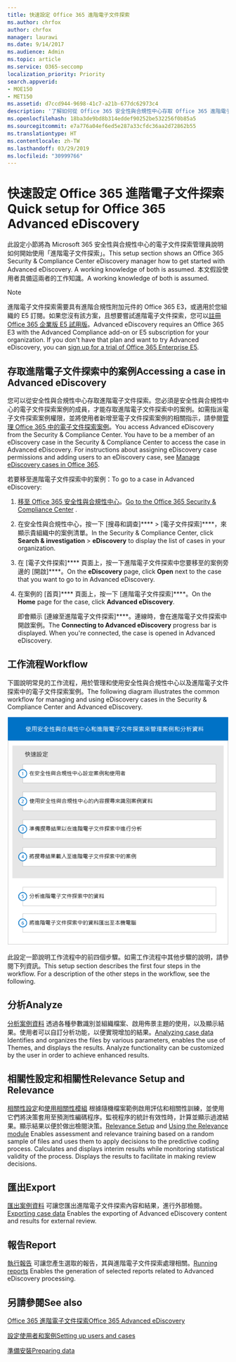 ```yaml
---
title: 快速設定 Office 365 進階電子文件探索
ms.author: chrfox
author: chrfox
manager: laurawi
ms.date: 9/14/2017
ms.audience: Admin
ms.topic: article
ms.service: O365-seccomp
localization_priority: Priority
search.appverid:
- MOE150
- MET150
ms.assetid: d7ccd944-9698-41c7-a21b-677dc62973c4
description: '了解如何從 Office 365 安全性與合規性中心存取 Office 365 進階電子文件探索，以及檢閱使用進階電子文件探索的一般工作流程。  '
ms.openlocfilehash: 18ba3de9bd8b314eddef90252be532256f0b85a5
ms.sourcegitcommit: e7a776a04ef6ed5e287a33cfdc36aa2d72862b55
ms.translationtype: HT
ms.contentlocale: zh-TW
ms.lasthandoff: 03/29/2019
ms.locfileid: "30999766"
---
```

# <a name="quick-setup-for-office-365-advanced-ediscovery"></a><span data-ttu-id="5c64d-103">快速設定 Office 365 進階電子文件探索</span><span class="sxs-lookup"><span data-stu-id="5c64d-103">Quick setup for Office 365 Advanced eDiscovery</span></span>

<span data-ttu-id="5c64d-104">此設定小節將為 Microsoft 365 安全性與合規性中心的電子文件探索管理員說明如何開始使用「進階電子文件探索」。</span><span class="sxs-lookup"><span data-stu-id="5c64d-104">This setup section shows an Office 365 Security &amp; Compliance Center eDiscovery manager how to get started with Advanced eDiscovery. A working knowledge of both is assumed.</span></span> <span data-ttu-id="5c64d-105">本文假設使用者具備這兩者的工作知識。</span><span class="sxs-lookup"><span data-stu-id="5c64d-105">A working knowledge of both is assumed.</span></span>
  
> [!NOTE]
> <span data-ttu-id="5c64d-p102">進階電子文件探索需要具有進階合規性附加元件的 Office 365 E3，或適用於您組織的 E5 訂閱。如果您沒有該方案，且想要嘗試進階電子文件探索，您可以[註冊 Office 365 企業版 E5 試用版](https://go.microsoft.com/fwlink/p/?LinkID=698279)。</span><span class="sxs-lookup"><span data-stu-id="5c64d-p102">Advanced eDiscovery requires an Office 365 E3 with the Advanced Compliance add-on or E5 subscription for your organization. If you don't have that plan and want to try Advanced eDiscovery, you can [sign up for a trial of Office 365 Enterprise E5](https://go.microsoft.com/fwlink/p/?LinkID=698279).</span></span> 
  
## <a name="accessing-a-case-in-advanced-ediscovery"></a><span data-ttu-id="5c64d-108">存取進階電子文件探索中的案例</span><span class="sxs-lookup"><span data-stu-id="5c64d-108">Accessing a case in Advanced eDiscovery</span></span>

<span data-ttu-id="5c64d-p103">您可以從安全性與合規性中心存取進階電子文件探索。您必須是安全性與合規性中心的電子文件探索案例的成員，才能存取進階電子文件探索中的案例。如需指派電子文件探索案例權限，並將使用者新增至電子文件探索案例的相關指示，請參閱[管理 Office 365 中的電子文件探索案例](manage-ediscovery-cases.md)。</span><span class="sxs-lookup"><span data-stu-id="5c64d-p103">You access Advanced eDiscovery from the Security &amp; Compliance Center. You have to be a member of an eDiscovery case in the Security &amp; Compliance Center to access the case in Advanced eDiscovery. For instructions about assigning eDiscovery case permissions and adding users to an eDiscovery case, see [Manage eDiscovery cases in Office 365](manage-ediscovery-cases.md).</span></span> 
  
<span data-ttu-id="5c64d-112">若要移至進階電子文件探索中的案例：</span><span class="sxs-lookup"><span data-stu-id="5c64d-112">To go to a case in Advanced eDiscovery:</span></span> 
  
1. <span data-ttu-id="5c64d-113">[移至 Office 365 安全性與合規性中心](go-to-the-securitycompliance-center.md)。</span><span class="sxs-lookup"><span data-stu-id="5c64d-113">[Go to the Office 365 Security &amp; Compliance Center](go-to-the-securitycompliance-center.md) .</span></span> 
    
2. <span data-ttu-id="5c64d-114">在安全性與合規性中心，按一下 [搜尋和調查]\*\*\*\* \> [電子文件探索]\*\*\*\*，來顯示貴組織中的案例清單。</span><span class="sxs-lookup"><span data-stu-id="5c64d-114">In the Security &amp; Compliance Center, click **Search &amp; investigation** \> **eDiscovery** to display the list of cases in your organization.</span></span> 
    
3. <span data-ttu-id="5c64d-115">在 [電子文件探索]\*\*\*\* 頁面上，按一下進階電子文件探索中您要移至的案例旁邊的 [開啟]\*\*\*\*。</span><span class="sxs-lookup"><span data-stu-id="5c64d-115">On the **eDiscovery** page, click **Open** next to the case that you want to go to in Advanced eDiscovery.</span></span> 
    
4. <span data-ttu-id="5c64d-116">在案例的 [首頁]\*\*\*\* 頁面上，按一下 [進階電子文件探索]\*\*\*\*。</span><span class="sxs-lookup"><span data-stu-id="5c64d-116">On the **Home** page for the case, click **Advanced eDiscovery**.</span></span>
    
    <span data-ttu-id="5c64d-p104">即會顯示 [連線至進階電子文件探索]\*\*\*\*。連線時，會在進階電子文件探索中開啟案例。</span><span class="sxs-lookup"><span data-stu-id="5c64d-p104">The **Connecting to Advanced eDiscovery** progress bar is displayed. When you're connected, the case is opened in Advanced eDiscovery.</span></span> 
    
## <a name="workflow"></a><span data-ttu-id="5c64d-119">工作流程</span><span class="sxs-lookup"><span data-stu-id="5c64d-119">Workflow</span></span>

<span data-ttu-id="5c64d-120">下圖說明常見的工作流程，用於管理和使用安全性與合規性中心以及進階電子文件探索中的電子文件探索案例。</span><span class="sxs-lookup"><span data-stu-id="5c64d-120">The following diagram illustrates the common workflow for managing and using eDiscovery cases in the Security &amp; Compliance Center and Advanced eDiscovery.</span></span> 
  
![圖表會顯示設定中四個階段的 Office 365 進階電子文件探索工作流程，包括設定使用者和案例、識別案例資料、匯出及處理，接著是分析並匯出至本機電腦的階段。](media/76589ccc-789d-4581-b3a8-98d339b05979.png)
  
<span data-ttu-id="5c64d-p105">此設定一節說明工作流程中的前四個步驟。如需工作流程中其他步驟的說明，請參閱下列資訊。</span><span class="sxs-lookup"><span data-stu-id="5c64d-p105">This setup section describes the first four steps in the workflow. For a description of the other steps in the workflow, see the following.</span></span>
  
## <a name="analyze"></a><span data-ttu-id="5c64d-124">分析</span><span class="sxs-lookup"><span data-stu-id="5c64d-124">Analyze</span></span>

<span data-ttu-id="5c64d-p106">[分析案例資料](analyze-case-data-with-advanced-ediscovery.md) 透過各種參數識別並組織檔案、啟用佈景主題的使用，以及顯示結果。使用者可以自訂分析功能，以便實現增加的結果。</span><span class="sxs-lookup"><span data-stu-id="5c64d-p106">[Analyzing case data](analyze-case-data-with-advanced-ediscovery.md) Identifies and organizes the files by various parameters, enables the use of Themes, and displays the results. Analyze functionality can be customized by the user in order to achieve enhanced results.</span></span> 
  
## <a name="relevance-setup-and-relevance"></a><span data-ttu-id="5c64d-127">相關性設定和相關性</span><span class="sxs-lookup"><span data-stu-id="5c64d-127">Relevance Setup and Relevance</span></span>

<span data-ttu-id="5c64d-p107">[相關性設定](manage-relevance-setup-in-advanced-ediscovery.md)和[使用相關性模組](use-relevance-in-advanced-ediscovery.md) 根據隨機檔案範例啟用評估和相關性訓練，並使用它們將決策套用至預測性編碼程序。監視程序的統計有效性時，計算並顯示過渡結果。顯示結果以便於做出檢閱決策。</span><span class="sxs-lookup"><span data-stu-id="5c64d-p107">[Relevance Setup](manage-relevance-setup-in-advanced-ediscovery.md) and [Using the Relevance module](use-relevance-in-advanced-ediscovery.md) Enables assessment and relevance training based on a random sample of files and uses them to apply decisions to the predictive coding process. Calculates and displays interim results while monitoring statistical validity of the process. Displays the results to facilitate in making review decisions.</span></span> 
  
## <a name="export"></a><span data-ttu-id="5c64d-131">匯出</span><span class="sxs-lookup"><span data-stu-id="5c64d-131">Export</span></span>

<span data-ttu-id="5c64d-132">[匯出案例資料](export-case-data-in-advanced-ediscovery.md) 可讓您匯出進階電子文件探索內容和結果，進行外部檢閱。</span><span class="sxs-lookup"><span data-stu-id="5c64d-132">[Exporting case data](export-case-data-in-advanced-ediscovery.md) Enables the exporting of Advanced eDiscovery content and results for external review.</span></span> 
  
## <a name="report"></a><span data-ttu-id="5c64d-133">報告</span><span class="sxs-lookup"><span data-stu-id="5c64d-133">Report</span></span>

<span data-ttu-id="5c64d-134">[執行報告](run-reports-in-advanced-ediscovery.md) 可讓您產生選取的報告，其與進階電子文件探索處理相關。</span><span class="sxs-lookup"><span data-stu-id="5c64d-134">[Running reports](run-reports-in-advanced-ediscovery.md) Enables the generation of selected reports related to Advanced eDiscovery processing.</span></span> 
  
## <a name="see-also"></a><span data-ttu-id="5c64d-135">另請參閱</span><span class="sxs-lookup"><span data-stu-id="5c64d-135">See also</span></span>

[<span data-ttu-id="5c64d-136">Office 365 進階電子文件探索</span><span class="sxs-lookup"><span data-stu-id="5c64d-136">Office 365 Advanced eDiscovery</span></span>](office-365-advanced-ediscovery.md)
  
[<span data-ttu-id="5c64d-137">設定使用者和案例</span><span class="sxs-lookup"><span data-stu-id="5c64d-137">Setting up users and cases</span></span>](set-up-users-and-cases-in-advanced-ediscovery.md)
  
[<span data-ttu-id="5c64d-138">準備安裝</span><span class="sxs-lookup"><span data-stu-id="5c64d-138">Preparing data</span></span>](prepare-data-for-advanced-ediscovery.md)

